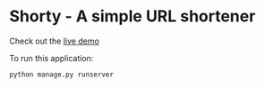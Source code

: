 # Shorty - A simple URL shortener

Check out the [live demo](https://shortly-danjo.vercel.app/)

To run this application:

```python
python manage.py runserver
```
